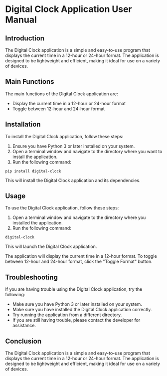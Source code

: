 # Digital Clock Application User Manual

## Introduction

The Digital Clock application is a simple and easy-to-use program that displays the current time in a 12-hour or 24-hour format. The application is designed to be lightweight and efficient, making it ideal for use on a variety of devices.

## Main Functions

The main functions of the Digital Clock application are:

* Display the current time in a 12-hour or 24-hour format
* Toggle between 12-hour and 24-hour format

## Installation

To install the Digital Clock application, follow these steps:

1. Ensure you have Python 3 or later installed on your system.
2. Open a terminal window and navigate to the directory where you want to install the application.
3. Run the following command:

```
pip install digital-clock
```

This will install the Digital Clock application and its dependencies.

## Usage

To use the Digital Clock application, follow these steps:

1. Open a terminal window and navigate to the directory where you installed the application.
2. Run the following command:

```
digital-clock
```

This will launch the Digital Clock application.

The application will display the current time in a 12-hour format. To toggle between 12-hour and 24-hour format, click the "Toggle Format" button.

## Troubleshooting

If you are having trouble using the Digital Clock application, try the following:

* Make sure you have Python 3 or later installed on your system.
* Make sure you have installed the Digital Clock application correctly.
* Try running the application from a different directory.
* If you are still having trouble, please contact the developer for assistance.

## Conclusion

The Digital Clock application is a simple and easy-to-use program that displays the current time in a 12-hour or 24-hour format. The application is designed to be lightweight and efficient, making it ideal for use on a variety of devices.
